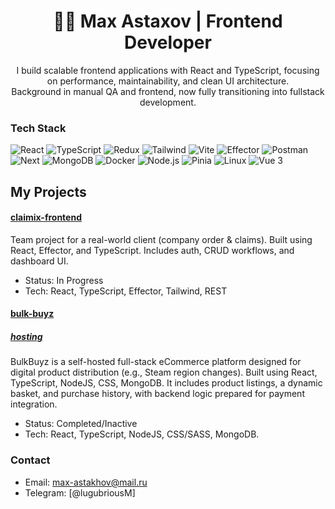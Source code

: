 <h1 align="center">👨‍💻 Max Astaxov | Frontend Developer</h1>

<p align="center">
  I build scalable frontend applications with React and TypeScript, focusing on performance, maintainability, and clean UI architecture.<br>
  Background in manual QA and frontend, now fully transitioning into fullstack development.
</p>

### Tech Stack

![React](https://img.shields.io/badge/React-20232A?style=flat&logo=react)
![TypeScript](https://img.shields.io/badge/TypeScript-007ACC?style=flat&logo=typescript)
![Redux](https://img.shields.io/badge/Redux-764ABC?style=flat&logo=redux)
![Tailwind](https://img.shields.io/badge/Tailwind_CSS-06B6D4?style=flat&logo=tailwindcss)
![Vite](https://img.shields.io/badge/Vite-646CFF?style=flat&logo=vite)
![Effector](https://img.shields.io/badge/Effector-5F5FFF?style=flat)
![Postman](https://img.shields.io/badge/Postman-FF6C37?style=flat&logo=postman)
![Next](https://img.shields.io/badge/Next-7B809A?style=flat&logo=next)
![MongoDB](https://img.shields.io/badge/MongoDB-4EA94B?style=flat&logo=mongodb&logoColor=white)
![Docker](https://img.shields.io/badge/Docker-2496ED?style=flat&logo=docker&logoColor=white)
![Node.js](https://img.shields.io/badge/Node.js-339933?style=flat&logo=nodedotjs&logoColor=white)
![Pinia](https://img.shields.io/badge/Pinia-FFD43B?style=flat&logo=pinia&logoColor=black)
![Linux](https://img.shields.io/badge/Linux-FCC624?style=flat&logo=linux&logoColor=black)
![Vue 3](https://img.shields.io/badge/Vue.js_3-4FC08D?style=flat&logo=vue.js&logoColor=white)


## My Projects

#### [claimix-frontend](https://github.com/epikhinvanya/claimix-frontend-ts)
Team project for a real-world client (company order & claims). Built using React, Effector, and TypeScript. Includes auth, CRUD workflows, and dashboard UI.
- Status: In Progress
- Tech: React, TypeScript, Effector, Tailwind, REST

#### [bulk-buyz](https://github.com/MaxGrateman/bulk-buyz)
##### [hosting](http://bulkbuyz.ru/)
BulkBuyz is a self-hosted full-stack eCommerce platform designed for digital product distribution (e.g., Steam region changes). Built using React, TypeScript, NodeJS, CSS, MongoDB.
It includes product listings, a dynamic basket, and purchase history, with backend logic prepared for payment integration.
- Status: Completed/Inactive
- Tech: React, TypeScript, NodeJS, CSS/SASS, MongoDB.

### Contact
- Email: max-astakhov@mail.ru
- Telegram: [@lugubriousM]

